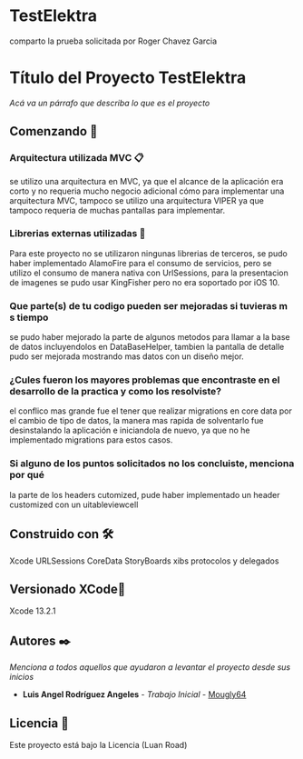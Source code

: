 # TestElektra
comparto la prueba solicitada por Roger Chavez Garcia 

# Título del Proyecto TestElektra

_Acá va un párrafo que describa lo que es el proyecto_

## Comenzando 🚀
### Arquitectura utilizada MVC 📋

se utilizo una arquitectura en MVC, ya que el alcance de la aplicación era corto y no requeria mucho negocio adicional cómo para implementar una arquitectura MVC, tampoco se utilizo una arquitectura VIPER ya que tampoco requeria de muchas pantallas para implementar.

### Librerias externas utilizadas 🔧

Para este proyecto no se utilizaron ningunas librerias de terceros, se pudo haber implementado AlamoFire para el consumo de servicios, pero se utilizo el consumo de manera nativa con UrlSessions, para la presentacion de imagenes se pudo usar KingFisher pero no era soportado por iOS 10.

### Que parte(s) de tu codigo pueden ser mejoradas si tuvieras m s tiempo
se pudo haber mejorado la parte de algunos metodos para llamar a la base de datos incluyendolos en DataBaseHelper, tambien la pantalla de detalle pudo ser mejorada mostrando mas datos con un diseño mejor.

### ¿Cules fueron los mayores problemas que encontraste en el desarrollo de la practica y como los resolviste?
el conflico mas grande fue el tener que realizar migrations en core data por el cambio de tipo de datos, la manera mas rapida de solventarlo fue desinstalando la aplicación e iniciandola de nuevo, ya que no he implementado migrations para estos casos.

### Si alguno de los puntos solicitados no los concluiste, menciona por qué
la parte de los headers cutomized, pude haber implementado un header customized con un uitableviewcell

## Construido con 🛠️

Xcode
URLSessions
CoreData
StoryBoards
xibs
protocolos y delegados

## Versionado XCode📌
Xcode 13.2.1

## Autores ✒️

_Menciona a todos aquellos que ayudaron a levantar el proyecto desde sus inicios_

* **Luis Angel Rodríguez Angeles** - *Trabajo Inicial* - [Mougly64](https://github.com/Mougly64)

## Licencia 📄

Este proyecto está bajo la Licencia (Luan Road)
